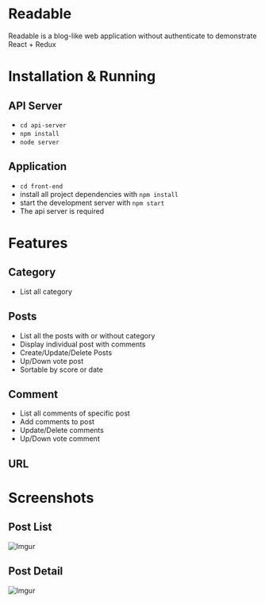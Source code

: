 # Readable

Readable is a blog-like web application without authenticate to demonstrate React + Redux

# Installation & Running
## API Server
* `cd api-server`
* `npm install`
* `node server`
## Application
* `cd front-end`
* install all project dependencies with `npm install`
* start the development server with `npm start`
* The api server is required

# Features
## Category
* List all category
## Posts
* List all the posts with or without category
* Display individual post with comments
* Create/Update/Delete Posts
* Up/Down vote post
* Sortable by score or date
## Comment
* List all comments of specific post
* Add comments to post
* Update/Delete comments
* Up/Down vote comment
## URL

# Screenshots
## Post List
![Imgur](https://i.imgur.com/lGp8PWj.png)
## Post Detail
![Imgur](https://i.imgur.com/Qq1WdcZ.png)